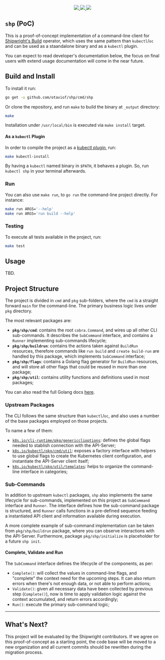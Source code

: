<p align="center">
    <a alt="travis-ci.com build and tests status" href="https://travis-ci.com/github/otaviof/shp">
        <img src="https://travis-ci.com/otaviof/shp.svg?branch=master">
    </a>
    <a alt="go.pkg.dev project documentation" href="https://pkg.go.dev/mod/github.com/otaviof/shp">
        <img src="https://img.shields.io/badge/go.pkg.dev-docs-007d9c?logo=go&logoColor=white">
    </a>
    <a alt="goreportcard.com project report" href="https://goreportcard.com/report/github.com/otaviof/shp">
        <img src="https://goreportcard.com/badge/github.com/otaviof/shp">
    </a>
</p>

`shp` (PoC)
-----------

This is a proof-of-concept implementation of a command-line client for
[Shipwright's Build](shipwrightbuild) operator, which uses the same pattern than `kubectl`/`oc` and
can be used as a staandalone binary and as a `kubectl` plugin.

You can expect to read developer's documentation below, the focus on final users with extend
usage documentation will come in the near future.

## Build and Install

To install it run:

```sh
go get -u github.com/otaviof/shp/cmd/shp
```

Or clone the repository, and run `make` to build the binary at `_output` directory:

```sh
make
```

Installation under `/usr/local/bin` is executed via `make install` target.

#### As a `kubectl` Plugin

In order to compile the project as a [kubectl plugin][kubectlplugin], run:

```sh
make kubectl-install
```

By having a `kubectl` named binary in `$PATH`, it behaves a plugin. So, run `kubectl shp` in your
terminal afterwards.


### Run

You can also use `make run`, to `go run` the command-line project directly. For instance:

```sh
make run ARGS='--help'
make run ARGS='run build --help'
```

### Testing

To execute all tests available in the project, run:

```sh
make test
```

## Usage

TBD.

## Project Structure

The project is divided in `cmd` and `pkg` sub-folders, where the `cmd` is a straight forward `main`
for the command-line. The primary business logic lives under `pkg` directory.

The most relevant packages are:

- **`pkg/shp/cmd`**: contains the root `cobra.Command`, and wires up all other CLI sub-commands. It
describes the `SubCommand` interface, and contains a `Runner` implementing sub-commands lifecycle;
- **`pkg/shp/buildrun`**: contains the actions taken against `BuildRun` resources, therefore commands
like `run build` and `create build-run` are handled by this package, which implements `SubCommand`
interface;
- **`pkg/shp/flags`**: contains a Golang flag generator for `BuildRun` resources, and will store all
other flags that could be reused in more than one package;
- **`pkg/shp/util`**: contains utility functions and definitions used in most packages;

You can also read the full Golang docs [here][gopkgdev].

### Upstream Packages

The CLI follows the same structure than `kubectl`/`oc`, and also uses a number of the base packages
employed on those projects.

To name a few of them:

- [`k8s.io/cli-runtime/pkg/genericclioptions`][genericclioptions]: defines the global flags needed
to stablish connection with the API-Server;
- [`k8s.io/kubectl/pkg/cmd/util`][kubectlutil]: exposes a factory interface with helpers to use
global flags to create the Kubernetes client configuration, and instantiate the API-Server client
itself;
- [`k8s.io/kubectl/pkg/util/templates`][kubectltmpl]: helps to organize the command-line interface
in categories;

### Sub-Commands

In addition to upstream `kubectl` packages, `shp` also implements the same lifecycle for
sub-commands, implemented on this project as `SubCommand` interface and `Runner`. The interface
defines how the sub-command package is structured, and `Runner` calls functions in a pre-defined
sequence feeding a instantiated API client and information available during execution.

A more complete example of sub-command implementation can be taken from `pkg/shp/buildrun` package,
where you can observe interactions with the API-Server. Furthermore, package `pkg/shp/initialize` is
placeholder for a future `shp init`.

#### Complete, Validate and Run

The `SubCommand` interface defines the lifecycle of the components, as per:

- `Complete()`: will collect the values in command-line flags, and "complete" the context need for
the upcoming steps. It can also return errors when there's not enough data, or not able to perform
actions;
- `Validate()`: given all necessary data have been collected by previous step (`Complete()`), now is
time to apply validation logic against the context accumulated, and return errors accordingly;
- `Run()`: execute the primary sub-command logic;

<hr/>

## What's Next?

This project will be evaluated by the Shipwright contributors. If we agree on this proof-of-concept
as a starting point, the code base will be moved to a new organization and all current commits should
be rewritten during the migration process.

[shipwrightbuild]: https://github.com/shipwright-io/build/
[kubectlplugin]: https://krew.sigs.k8s.io/docs/developer-guide/
[gopkgdev]: https://pkg.go.dev/mod/github.com/otaviof/shp/
[genericclioptions]: https://pkg.go.dev/k8s.io/cli-runtime@v0.17.6/pkg/genericclioptions?tab=overview
[kubectlutil]: https://pkg.go.dev/k8s.io/kubectl@v0.17.6/pkg/cmd/util?tab=overview
[kubectltmpl]: https://pkg.go.dev/k8s.io/kubectl@v0.17.6/pkg/util/templates?tab=overview
